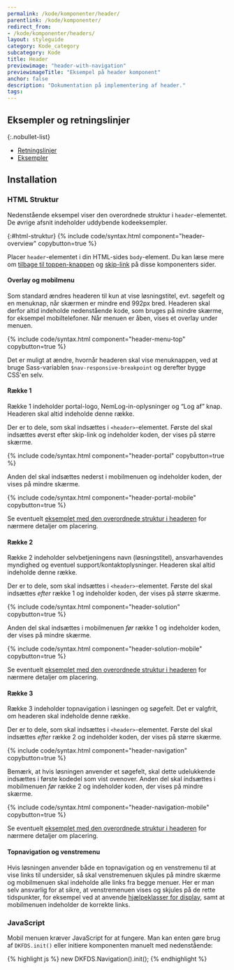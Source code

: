 ```yaml
---
permalink: /kode/komponenter/header/
parentlink: /kode/komponenter/
redirect_from:
- /kode/komponenter/headers/
layout: styleguide
category: Kode_category
subcategory: Kode
title: Header
previewimage: "header-with-navigation"
previewimageTitle: "Eksempel på header komponent"
anchor: false
description: "Dokumentation på implementering af header."
tags:
---
```


## Eksempler og retningslinjer

{:.nobullet-list}
- <a href="/komponenter/header/#retningslinjer">Retningslinjer</a>
- <a href="/komponenter/header/">Eksempler</a>

## Installation

### HTML Struktur

Nedenstående eksempel viser den overordnede struktur i `header`-elementet. De øvrige afsnit indeholder uddybende kodeeksempler.

{:#html-struktur}
{% include code/syntax.html component="header-overview" copybutton=true %}

Placer `header`-elementet i din HTML-sides `body`-element. Du kan læse mere om <a href="/kode/komponenter/tilbage-til-top/">tilbage til toppen-knappen</a> og <a href="/kode/komponenter/skip-link/">skip-link</a> på disse komponenters sider.

#### Overlay og mobilmenu

Som standard ændres headeren til kun at vise løsningstitel, evt. søgefelt og en menuknap, når skærmen er mindre end 992px bred. Headeren skal derfor altid indeholde nedenstående kode, som bruges på mindre skærme, for eksempel mobiltelefoner. Når menuen er åben, vises et overlay under menuen.

{% include code/syntax.html component="header-menu-top" copybutton=true %}

Det er muligt at ændre, hvornår headeren skal vise menuknappen, ved at bruge Sass-variablen `$nav-responsive-breakpoint` og derefter bygge CSS'en selv.

#### Række 1

Række 1 indeholder portal-logo, NemLog-in-oplysninger og “Log af” knap. Headeren skal altid indeholde denne række.

Der er to dele, som skal indsættes i `<header>`-elementet. Første del skal indsættes øverst efter skip-link og indeholder koden, der vises på større skærme.

{% include code/syntax.html component="header-portal" copybutton=true %}

Anden del skal indsættes nederst i mobilmenuen og indeholder koden, der vises på mindre skærme.

{% include code/syntax.html component="header-portal-mobile" copybutton=true %}

Se eventuelt <a href="/kode/komponenter/header/#html-struktur">eksemplet med den overordnede struktur i headeren</a> for nærmere detaljer om placering.

#### Række 2

Række 2 indeholder selvbetjeningens navn (løsningstitel), ansvarhavendes myndighed og eventuel support/kontaktoplysninger. Headeren skal altid indeholde denne række.

Der er to dele, som skal indsættes i `<header>`-elementet. Første del skal indsættes <em>efter</em> række 1 og indeholder koden, der vises på større skærme.

{% include code/syntax.html component="header-solution" copybutton=true %}

Anden del skal indsættes i mobilmenuen <em>før</em> række 1 og indeholder koden, der vises på mindre skærme.

{% include code/syntax.html component="header-solution-mobile" copybutton=true %}

Se eventuelt <a href="/kode/komponenter/header/#html-struktur">eksemplet med den overordnede struktur i headeren</a> for nærmere detaljer om placering.

#### Række 3

Række 3 indeholder topnavigation i løsningen og søgefelt. Det er valgfrit, om headeren skal indeholde denne række.

Der er to dele, som skal indsættes i `<header>`-elementet. Første del skal indsættes <em>efter</em> række 2 og indeholder koden, der vises på større skærme. 

{% include code/syntax.html component="header-navigation" copybutton=true %}

Bemærk, at hvis løsningen anvender et søgefelt, skal dette udelukkende indsættes i første kodedel som vist ovenover. Anden del skal indsættes i mobilmenuen <em>før</em> række 2 og indeholder koden, der vises på mindre skærme.

{% include code/syntax.html component="header-navigation-mobile" copybutton=true %}

Se eventuelt <a href="/kode/komponenter/header/#html-struktur">eksemplet med den overordnede struktur i headeren</a> for nærmere detaljer om placering.

#### Topnavigation og venstremenu

Hvis løsningen anvender både en topnavigation og en venstremenu til at vise links til undersider, så skal venstremenuen skjules på mindre skærme og mobilmenuen skal indeholde alle links fra begge menuer. Her er man selv ansvarlig for at sikre, at venstremenuen vises og skjules på de rette tidspunkter, for eksempel ved at anvende <a href="/kode/utilities/#display">hjælpeklasser for display</a>, samt at mobilmenuen indeholder de korrekte links.

### JavaScript

Mobil menuen kræver JavaScript for at fungere. Man kan enten gøre brug af `DKFDS.init()` eller initiere komponenten manuelt med nedenstående:

{% highlight js %}
new DKFDS.Navigation().init();
{% endhighlight %}